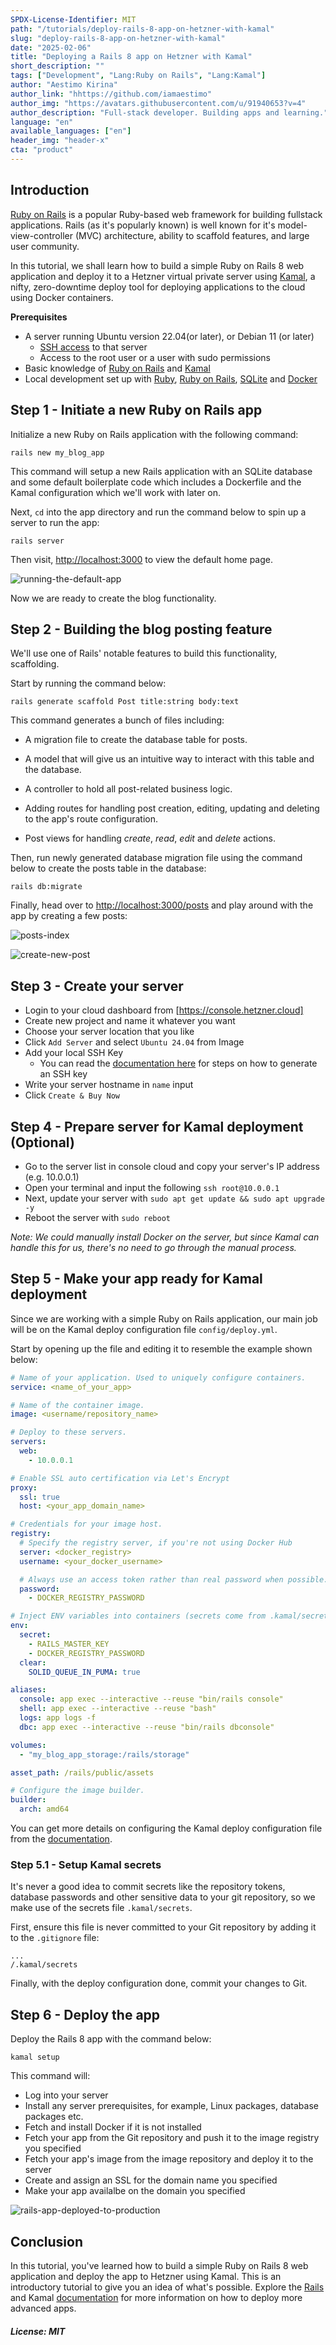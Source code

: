 ```yaml
---
SPDX-License-Identifier: MIT
path: "/tutorials/deploy-rails-8-app-on-hetzner-with-kamal"
slug: "deploy-rails-8-app-on-hetzner-with-kamal"
date: "2025-02-06"
title: "Deploying a Rails 8 app on Hetzner with Kamal"
short_description: ""
tags: ["Development", "Lang:Ruby on Rails", "Lang:Kamal"]
author: "Aestimo Kirina"
author_link: "hhttps://github.com/iamaestimo"
author_img: "https://avatars.githubusercontent.com/u/91940653?v=4"
author_description: "Full-stack developer. Building apps and learning."
language: "en"
available_languages: ["en"]
header_img: "header-x"
cta: "product"
---
```


## Introduction

[Ruby on Rails](https://rubyonrails.org/) is a popular Ruby-based web framework for building fullstack applications. Rails (as it's popularly known) is well known for it's model-view-controller (MVC) architecture, ability to scaffold features, and large user community.

In this tutorial, we shall learn how to build a simple Ruby on Rails 8 web application and deploy it to a Hetzner virtual private server using [Kamal](https://kamal-deploy.org/), a nifty, zero-downtime deploy tool for deploying applications to the cloud using Docker containers.

**Prerequisites**

* A server running Ubuntu version 22.04(or later), or Debian 11 (or later)
  * [SSH access](https://community.hetzner.com/tutorials/howto-ssh-key) to that server
  * Access to the root user or a user with sudo permissions
* Basic knowledge of [Ruby on Rails](https://guides.rubyonrails.org/getting_started.html#introduction) and [Kamal](https://kamal-deploy.org/docs/installation/)
* Local development set up with [Ruby](https://www.ruby-lang.org/en/documentation/installation/), [Ruby on Rails](https://guides.rubyonrails.org/), [SQLite](https://www.sqlite.org/) and [Docker](https://docs.docker.com/engine/install/)

## Step 1 - Initiate a new Ruby on Rails app

Initialize a new Ruby on Rails application with the following command:

```shell
rails new my_blog_app
```

This command will setup a new Rails application with an SQLite database and some default boilerplate code which includes a Dockerfile and the Kamal configuration which we'll work with later on.

Next, `cd` into the app directory and run the command below to spin up a server to run the app:

```shell
rails server
```

Then visit, <http://localhost:3000> to view the default home page.

![running-the-default-app](images/running-the-default-app.png)

Now we are ready to create the blog functionality.

## Step 2 - Building the blog posting feature

We'll use one of Rails' notable features to build this functionality, scaffolding.

Start by running the command below:

```shell
rails generate scaffold Post title:string body:text
```

This command generates a bunch of files including:

* A migration file to create the database table for posts.

* A model that will give us an intuitive way to interact with this table and the database.

* A controller to hold all post-related business logic.

* Adding routes for handling post creation, editing, updating and deleting to the app's route configuration.

* Post views for handling _create_, _read_, _edit_ and _delete_ actions.

Then, run newly generated database migration file using the command below to create the posts table in the database:

```shell
rails db:migrate
```

Finally, head over to <http://localhost:3000/posts> and play around with the app by creating a few posts:

![posts-index](images/posts-index.png)

![create-new-post](images/create-new-post.png)

## Step 3 - Create your server

* Login to your cloud dashboard from [https://console.hetzner.cloud]
* Create new project and name it whatever you want
* Choose your server location that you like
* Click `Add Server` and select `Ubuntu 24.04` from Image
* Add your local SSH Key
    * You can read the [documentation here](https://docs.github.com/en/authentication/connecting-to-github-with-ssh/generating-a-new-ssh-key-and-adding-it-to-the-ssh-agent) for steps on how to generate an SSH key
* Write your server hostname in `name` input
* Click `Create & Buy Now`

## Step 4 - Prepare server for Kamal deployment (Optional)

* Go to the server list in console cloud and copy your server's IP address (e.g. 10.0.0.1)
* Open your terminal and input the following `ssh root@10.0.0.1`
* Next, update your server with `sudo apt get update && sudo apt upgrade -y`
* Reboot the server with `sudo reboot`

_Note: We could manually install Docker on the server, but since Kamal can handle this for us, there's no need to go through the manual process._

## Step 5 - Make your app ready for Kamal deployment

Since we are working with a simple Ruby on Rails application, our main job will be on the Kamal deploy configuration file `config/deploy.yml`.

Start by opening up the file and editing it to resemble the example shown below:

```yaml
# Name of your application. Used to uniquely configure containers.
service: <name_of_your_app>

# Name of the container image.
image: <username/repository_name>

# Deploy to these servers.
servers:
  web:
    - 10.0.0.1

# Enable SSL auto certification via Let's Encrypt
proxy:
  ssl: true
  host: <your_app_domain_name>

# Credentials for your image host.
registry:
  # Specify the registry server, if you're not using Docker Hub
  server: <docker_registry>
  username: <your_docker_username>

  # Always use an access token rather than real password when possible.
  password:
    - DOCKER_REGISTRY_PASSWORD

# Inject ENV variables into containers (secrets come from .kamal/secrets).
env:
  secret:
    - RAILS_MASTER_KEY
    - DOCKER_REGISTRY_PASSWORD
  clear:
    SOLID_QUEUE_IN_PUMA: true

aliases:
  console: app exec --interactive --reuse "bin/rails console"
  shell: app exec --interactive --reuse "bash"
  logs: app logs -f
  dbc: app exec --interactive --reuse "bin/rails dbconsole"

volumes:
  - "my_blog_app_storage:/rails/storage"

asset_path: /rails/public/assets

# Configure the image builder.
builder:
  arch: amd64

```

You can get more details on configuring the Kamal deploy configuration file from the [documentation](https://kamal-deploy.org/docs/configuration/overview/).

### Step 5.1 - Setup Kamal secrets

It's never a good idea to commit secrets like the repository tokens, database passwords and other sensitive data to your git repository, so we make use of the secrets file `.kamal/secrets`.

First, ensure this file is never committed to your Git repository by adding it to the `.gitignore` file:

```ignore
...
/.kamal/secrets
```

Finally, with the deploy configuration done, commit your changes to Git.

## Step 6 - Deploy the app

Deploy the Rails 8 app with the command below:

```shell
kamal setup
```

This command will:

* Log into your server
* Install any server prerequisites, for example, Linux packages, database packages etc.
* Fetch and install Docker if it is not installed
* Fetch your app from the Git repository and push it to the image registry you specified
* Fetch your app's image from the image repository and deploy it to the server
* Create and assign an SSL for the domain name you specified
* Make your app availalbe on the domain you specified

![rails-app-deployed-to-production](images/rails-app-deployed-to-production.png)

## Conclusion

In this tutorial, you've learned how to build a simple Ruby on Rails 8 web application and deploy the app to Hetzner using Kamal. This is an introductory tutorial to give you an idea of what's possible. Explore the [Rails](https://guides.rubyonrails.org/) and Kamal [documentation](https://kamal-deploy.org/docs/installation/) for more information on how to deploy more advanced apps.

##### License: MIT

<!--

Contributor's Certificate of Origin

By making a contribution to this project, I certify that:

(a) The contribution was created in whole or in part by me and I have
    the right to submit it under the license indicated in the file; or

(b) The contribution is based upon previous work that, to the best of my
    knowledge, is covered under an appropriate license and I have the
    right under that license to submit that work with modifications,
    whether created in whole or in part by me, under the same license
    (unless I am permitted to submit under a different license), as
    indicated in the file; or

(c) The contribution was provided directly to me by some other person
    who certified (a), (b) or (c) and I have not modified it.

(d) I understand and agree that this project and the contribution are
    public and that a record of the contribution (including all personal
    information I submit with it, including my sign-off) is maintained
    indefinitely and may be redistributed consistent with this project
    or the license(s) involved.

Signed-off-by: [Aestimo Kirina and email address a***@gmail.com]

-->